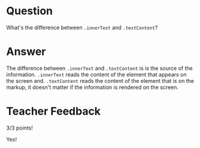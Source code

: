 # Question

What's the difference between `.innerText` and `.textContent`?

# Answer

The difference between `.innerText` and `.textContent` is is the source of the information. `.innerText` reads the content of the element that appears on the screen and. `.textContent` reads the content of the element that is on the markup, it doesn't matter if the information is rendered on the screen.

# Teacher Feedback

3/3 points!

Yes!
